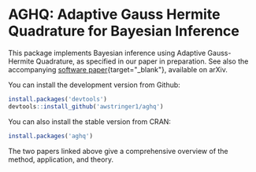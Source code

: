 # AGHQ: Adaptive Gauss Hermite Quadrature for Bayesian Inference

This package implements Bayesian inference using Adaptive Gauss-Hermite Quadrature, as specified in our paper in preparation. See also the accompanying [software paper](https://arxiv.org/abs/2101.04468){target="_blank"}, available on arXiv.

You can install the development version from Github:

```R
install.packages('devtools')
devtools::install_github('awstringer1/aghq')
```

You can also install the stable version from CRAN:

```R
install.packages('aghq')
```

The two papers linked above give a comprehensive overview of the method, application, and theory.
